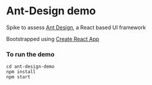 # Ant-Design demo
Spike to assess [Ant Design](http://ant.design/docs/react/introduce), a React based UI framework

Bootstrapped using [Create React App](https://github.com/facebook/create-react-app)

### To run the demo
````
cd ant-design-demo
npm install
npm start
````
